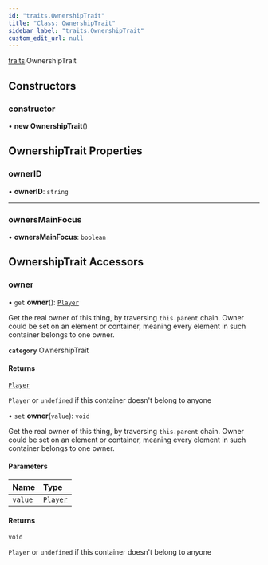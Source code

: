 ```yaml
---
id: "traits.OwnershipTrait"
title: "Class: OwnershipTrait"
sidebar_label: "traits.OwnershipTrait"
custom_edit_url: null
---
```


[traits](../namespaces/traits.md).OwnershipTrait

## Constructors

### constructor

• **new OwnershipTrait**()

## OwnershipTrait Properties

### ownerID

• **ownerID**: `string`

___

### ownersMainFocus

• **ownersMainFocus**: `boolean`

## OwnershipTrait Accessors

### owner

• `get` **owner**(): [`Player`](Player.md)

Get the real owner of this thing, by traversing `this.parent` chain.
Owner could be set on an element or container, meaning every element in
such container belongs to one owner.

**`category`** OwnershipTrait

#### Returns

[`Player`](Player.md)

`Player` or `undefined` if this container doesn't belong to anyone

• `set` **owner**(`value`): `void`

Get the real owner of this thing, by traversing `this.parent` chain.
Owner could be set on an element or container, meaning every element in
such container belongs to one owner.

#### Parameters

| Name | Type |
| :------ | :------ |
| `value` | [`Player`](Player.md) |

#### Returns

`void`

`Player` or `undefined` if this container doesn't belong to anyone
